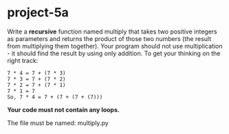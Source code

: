# project-5a

Write a **recursive** function named multiply that takes two positive integers as parameters and returns the product of those two numbers (the result from multiplying them together). Your program should not use multiplication - it should find the result by using only addition. To get your thinking on the right track:

```
7 * 4 = 7 + (7 * 3)
7 * 3 = 7 + (7 * 2)
7 * 2 = 7 + (7 * 1)
7 * 1 = 7
So, 7 * 4 = 7 + (7 + (7 + (7)))
```

**Your code must not contain any loops.**

The file must be named: multiply.py
